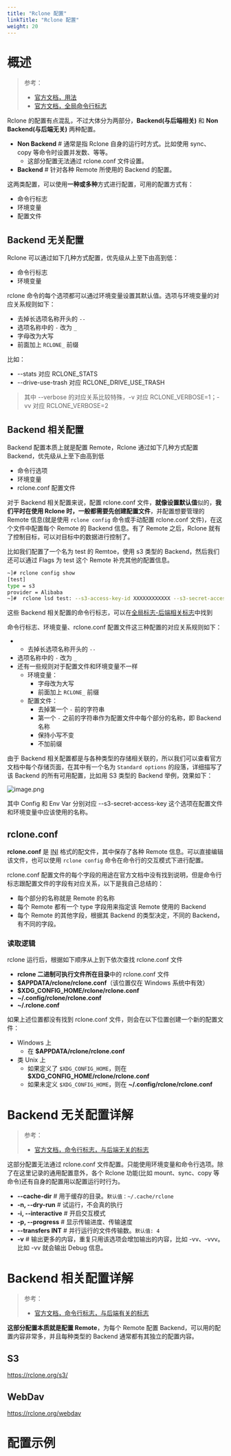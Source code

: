 ```yaml
---
title: "Rclone 配置"
linkTitle: "Rclone 配置"
weight: 20
---
```


# 概述

> 参考：
>
> - [官方文档，用法](https://rclone.org/docs/)
> - [官方文档，全局命令行标志](https://rclone.org/flags/)

Rclone 的配置有点混乱，不过大体分为两部分，**Backend(与后端相关)** 和 **Non Backend(与后端无关)** 两种配置。

- **Non Backend** # 通常是指 Rclone 自身的运行时方式。比如使用 sync、copy 等命令时设置并发数、等等。
  - 这部分配置无法通过 rclone.conf 文件设置。
- **Backend** # 针对各种 Remote 所使用的 Backend 的配置。

这两类配置，可以使用**一种或多种**方式进行配置，可用的配置方式有：
- 命令行标志
- 环境变量
- 配置文件

## Backend 无关配置

Rclone 可以通过如下几种方式配置，优先级从上至下由高到低：

- 命令行标志
- 环境变量

rclone 命令的每个选项都可以通过环境变量设置其默认值。选项与环境变量的对应关系规则如下：

- 去掉长选项名称开头的 `--`
- 选项名称中的 `-` 改为 `_`
- 字母改为大写
- 前面加上 `RCLONE_` 前缀

比如：

- --stats 对应 RCLONE_STATS
- --drive-use-trash 对应 RCLONE_DRIVE_USE_TRASH

> 其中 --verbose 的对应关系比较特殊，-v 对应 RCLONE_VERBOSE=1；-vv 对应 RCLONE_VERBOSE=2

## Backend 相关配置

Backend 配置本质上就是配置 Remote，Rclone 通过如下几种方式配置 Backend，优先级从上至下由高到低

- 命令行选项
- 环境变量
- rclone.conf 配置文件

对于 Backend 相关配置来说，配置 rclone.conf 文件，**就像设置默认值**似的，**我们平时在使用 Rclone 时，一般都需要先创建配置文件**，并配置想要管理的 Remote 信息(就是使用 `rclone config` 命令或手动配置 rclone.conf 文件)，在这个文件中配置每个 Remote 的 Backend 信息。有了 Remote 之后，Rclone 就有了控制目标，可以对目标中的数据进行控制了。

比如我们配置了一个名为 test 的 Remtoe，使用 s3 类型的 Backend，然后我们还可以通过 Flags 为 test 这个 Remote 补充其他的配置信息。

```bash
~]# rclone config show
[test]
type = s3
provider = Alibaba
~]#  rclone lsd test: --s3-access-key-id XXXXXXXXXXXX --s3-secret-access-key YYYYYYYYYYYY --s3-endpoint oss-cn-beijing.aliyuncs.com
```

这些 Backend 相关配置的命令行标志，可以在[全局标志-后端相关标志](https://rclone.org/flags/#backend-flags)中找到

命令行标志、环境变量、rclone.conf 配置文件这三种配置的对应关系规则如下：

  - - 去掉长选项名称开头的 `--`
  - 选项名称中的 `-` 改为 `_`
  - 还有一些规则对于配置文件和环境变量不一样
    - 环境变量：
      - 字母改为大写
      - 前面加上 `RCLONE_` 前缀
    - 配置文件：
      - 去掉第一个 `-` 前的字符串
      - 第一个 `-` 之前的字符串作为配置文件中每个部分的名称，即 Backend 名称
      - 保持小写不变
      - 不加前缀

由于 Backend 相关配置都是与各种类型的存储相关联的，所以我们可以查看官方文档中每个存储页面，在其中有一个名为 `Standard options` 的段落，详细描写了该 Backend 的所有可用配置，比如用 S3 类型的 Backend 举例，效果如下：

![image.png](https://notes-learning.oss-cn-beijing.aliyuncs.com/rclone/20230506163807.png)

其中 Config 和 Env Var 分别对应 --s3-secret-access-key 这个选项在配置文件和环境变量中应该使用的名称。

## rclone.conf

**rclone.conf** 是 [INI](/docs/2.编程/无法分类的语言/INI.md) 格式的配文件，其中保存了各种 Remote 信息。可以直接编辑该文件，也可以使用 `rclone config` 命令在命令行的交互模式下进行配置。

rclone.conf 配置文件的每个字段的用途在官方文档中没有找到说明，但是命令行标志跟配置文件的字段有对应关系，以下是我自己总结的：

- 每个部分的名称就是 Remote 的名称
- 每个 Remote 都有一个 type 字段用来指定该 Remote 使用的 Backend
- 每个 Remote 的其他字段，根据其 Backend 的类型决定，不同的 Backend，有不同的字段。

### 读取逻辑

rclone 运行后，根据如下顺序从上到下依次查找 rclone.conf 文件

- **rclone 二进制可执行文件所在目录**中的 rclone.conf 文件
- **$APPDATA/rclone/rclone.conf**（该位置仅在 Windows 系统中有效）
- **$XDG_CONFIG_HOME/rclone/rclone.conf**
- **~/.config/rclone/rclone.conf**
- **~/.rclone.conf**

如果上述位置都没有找到 rclone.conf 文件，则会在以下位置创建一个新的配置文件：

- Windows 上
  - 在 **$APPDATA/rclone/rclone.conf**
- 类 Unix 上
  - 如果定义了 `$XDG_CONFIG_HOME`，则在 **$XDG_CONFIG_HOME/rclone/rclone.conf**
  - 如果未定义 `$XDG_CONFIG_HOME`，则在 **~/.config/rclone/rclone.conf**

# Backend 无关配置详解

> 参考：
>
> - [官方文档，命令行标志，与后端无关的标志](https://rclone.org/flags/#non-backend-flags)

这部分配置无法通过 rclone.conf 文件配置。只能使用环境变量和命令行选项。除了在这里记录的通用配置意外，各个 Rclone 功能(比如 mount、sync、copy 等命令)还有自身的配置用以配置运行时行为。

- **--cache-dir** # 用于缓存的目录。`默认值：~/.cache/rclone`
- **-n, --dry-run** # 试运行，不会真的执行
- **-i, --interactive** # 开启交互模式
- **-p, --progress** # 显示传输进度、传输速度
- **--transfers INT** # 并行运行的文件传输数。`默认值: 4`
- **-v** # 输出更多的内容，重复只用该选项会增加输出的内容，比如 -vv、-vvv。比如 -vv 就会输出 Debug 信息。

# Backend 相关配置详解

> 参考：
>
> - [官方文档，命令行标志，与后端有关的标志](https://rclone.org/flags/#backend-flags)

**这部分配置本质就是配置 Remote**，为每个 Remote 配置 Backend，可以用的配置内容非常多，并且每种类型的 Backend 通常都有其独立的配置内容。

## S3

https://rclone.org/s3/

## WebDav

https://rclone.org/webdav

# 配置示例

